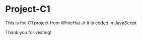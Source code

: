 # Project-C1

This is the C1 project from WhiteHat Jr
It is coded in JavaScript

Thank you for visiting!
